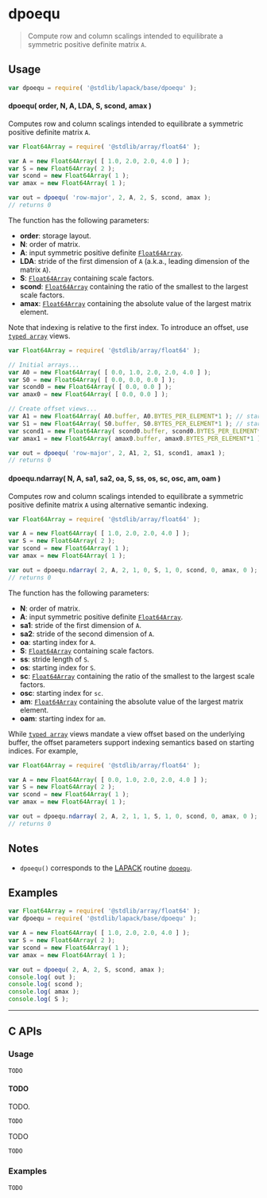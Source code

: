  <!--

@license Apache-2.0

Copyright (c) 2024 The Stdlib Authors.

Licensed under the Apache License, Version 2.0 (the "License");
you may not use this file except in compliance with the License.
You may obtain a copy of the License at

   http://www.apache.org/licenses/LICENSE-2.0

Unless required by applicable law or agreed to in writing, software
distributed under the License is distributed on an "AS IS" BASIS,
WITHOUT WARRANTIES OR CONDITIONS OF ANY KIND, either express or implied.
See the License for the specific language governing permissions and
limitations under the License.

-->

# dpoequ

> Compute row and column scalings intended to equilibrate a symmetric positive definite matrix `A`.

<section class = "usage">

## Usage

```javascript
var dpoequ = require( '@stdlib/lapack/base/dpoequ' );
```

#### dpoequ( order, N, A, LDA, S, scond, amax )

Computes row and column scalings intended to equilibrate a symmetric positive definite matrix `A`.

```javascript
var Float64Array = require( '@stdlib/array/float64' );

var A = new Float64Array( [ 1.0, 2.0, 2.0, 4.0 ] );
var S = new Float64Array( 2 );
var scond = new Float64Array( 1 );
var amax = new Float64Array( 1 );

var out = dpoequ( 'row-major', 2, A, 2, S, scond, amax );
// returns 0
```

The function has the following parameters:

-   **order**: storage layout.
-   **N**: order of matrix.
-   **A**: input symmetric positive definite [`Float64Array`][mdn-float64array].
-   **LDA**: stride of the first dimension of `A` (a.k.a., leading dimension of the matrix `A`).
-   **S**: [`Float64Array`][mdn-float64array] containing scale factors.
-   **scond**: [`Float64Array`][mdn-float64array] containing the ratio of the smallest to the largest scale factors.
-   **amax**: [`Float64Array`][mdn-float64array] containing the absolute value of the largest matrix element.

Note that indexing is relative to the first index. To introduce an offset, use [`typed array`][mdn-typed-array] views.

<!-- eslint-disable stdlib/capitalized-comments -->

```javascript
var Float64Array = require( '@stdlib/array/float64' );

// Initial arrays...
var A0 = new Float64Array( [ 0.0, 1.0, 2.0, 2.0, 4.0 ] );
var S0 = new Float64Array( [ 0.0, 0.0, 0.0 ] );
var scond0 = new Float64Array( [ 0.0, 0.0 ] );
var amax0 = new Float64Array( [ 0.0, 0.0 ] );

// Create offset views...
var A1 = new Float64Array( A0.buffer, A0.BYTES_PER_ELEMENT*1 ); // start at 2nd element
var S1 = new Float64Array( S0.buffer, S0.BYTES_PER_ELEMENT*1 ); // start at 2nd element
var scond1 = new Float64Array( scond0.buffer, scond0.BYTES_PER_ELEMENT*1 ); // start at 2nd element
var amax1 = new Float64Array( amax0.buffer, amax0.BYTES_PER_ELEMENT*1 ); // start at 2nd element

var out = dpoequ( 'row-major', 2, A1, 2, S1, scond1, amax1 );
// returns 0
```

#### dpoequ.ndarray( N, A, sa1, sa2, oa, S, ss, os, sc, osc, am, oam )

Computes row and column scalings intended to equilibrate a symmetric positive definite matrix `A` using alternative semantic indexing.

```javascript
var Float64Array = require( '@stdlib/array/float64' );

var A = new Float64Array( [ 1.0, 2.0, 2.0, 4.0 ] );
var S = new Float64Array( 2 );
var scond = new Float64Array( 1 );
var amax = new Float64Array( 1 );

var out = dpoequ.ndarray( 2, A, 2, 1, 0, S, 1, 0, scond, 0, amax, 0 );
// returns 0
```

The function has the following parameters:

-   **N**: order of matrix.
-   **A**: input symmetric positive definite [`Float64Array`][mdn-float64array].
-   **sa1**: stride of the first dimension of `A`.
-   **sa2**: stride of the second dimension of `A`.
-   **oa**: starting index for `A`.
-   **S**: [`Float64Array`][mdn-float64array] containing scale factors.
-   **ss**: stride length of `S`.
-   **os**: starting index for `S`.
-   **sc**: [`Float64Array`][mdn-float64array] containing the ratio of the smallest to the largest scale factors.
-   **osc**: starting index for `sc`.
-   **am**: [`Float64Array`][mdn-float64array] containing the absolute value of the largest matrix element.
-   **oam**: starting index for `am`.

While [`typed array`][mdn-typed-array] views mandate a view offset based on the underlying buffer, the offset parameters support indexing semantics based on starting indices. For example,

```javascript
var Float64Array = require( '@stdlib/array/float64' );

var A = new Float64Array( [ 0.0, 1.0, 2.0, 2.0, 4.0 ] );
var S = new Float64Array( 2 );
var scond = new Float64Array( 1 );
var amax = new Float64Array( 1 );

var out = dpoequ.ndarray( 2, A, 2, 1, 1, S, 1, 0, scond, 0, amax, 0 );
// returns 0
```

</section>

<!-- /.usage -->

<section class="notes">

## Notes

-   `dpoequ()` corresponds to the [LAPACK][lapack] routine [`dpoequ`][lapack-dpoequ].

</section>

<!-- /.notes -->

<section class="examples">

## Examples

<!-- eslint no-undef: "error" -->

```javascript
var Float64Array = require( '@stdlib/array/float64' );
var dpoequ = require( '@stdlib/lapack/base/dpoequ' );

var A = new Float64Array( [ 1.0, 2.0, 2.0, 4.0 ] );
var S = new Float64Array( 2 );
var scond = new Float64Array( 1 );
var amax = new Float64Array( 1 );

var out = dpoequ( 2, A, 2, S, scond, amax );
console.log( out );
console.log( scond );
console.log( amax );
console.log( S );
```

</section>

<!-- /.examples -->

<!-- C interface documentation. -->

* * *

<section class="c">

## C APIs

<!-- Section to include introductory text. Make sure to keep an empty line after the intro `section` element and another before the `/section` close. -->

<section class="intro">

</section>

<!-- /.intro -->

<!-- C usage documentation. -->

<section class="usage">

### Usage

```c
TODO
```

#### TODO

TODO.

```c
TODO
```

TODO

```c
TODO
```

</section>

<!-- /.usage -->

<!-- C API usage notes. Make sure to keep an empty line after the `section` element and another before the `/section` close. -->

<section class="notes">

</section>

<!-- /.notes -->

<!-- C API usage examples. -->

<section class="examples">

### Examples

```c
TODO
```

</section>

<!-- /.examples -->

</section>

<!-- /.c -->

<!-- Section for related `stdlib` packages. Do not manually edit this section, as it is automatically populated. -->

<section class="related">

</section>

<!-- /.related -->

<!-- Section for all links. Make sure to keep an empty line after the `section` element and another before the `/section` close. -->

<section class="links">

[lapack]: https://www.netlib.org/lapack/explore-html/

[lapack-dpoequ]: https://www.netlib.org/lapack/explore-html/db/d48/group__poequ_ga64054a216849b768d3b922deba351e50.html#ga64054a216849b768d3b922deba351e50

[mdn-float64array]: https://developer.mozilla.org/en-US/docs/Web/JavaScript/Reference/Global_Objects/Float64Array

[mdn-typed-array]: https://developer.mozilla.org/en-US/docs/Web/JavaScript/Reference/Global_Objects/TypedArray

</section>

<!-- /.links -->
